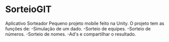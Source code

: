 # SorteioGIT
Aplicativo Sorteador
Pequeno projeto mobile feito na Unity. O projeto tem as funções de:
-Simulação de um dado.
-Sorteio de equipes.
-Sorteio de números.
-Sorteio de nomes.
-Ad's e compartilhar o resultado.
